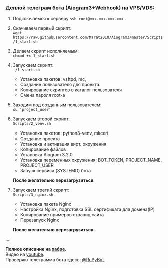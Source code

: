 ### Деплой телеграм бота (Aiogram3+Webhook) на VPS/VDS: 

1. Подключаемся к серверу `ssh root@xxx.xxx.xxx.xxx` .  

2. Скачиваем первый скрипт:  
    `wget https://raw.githubusercontent.com/Marat2010/Aiogram3/master/Scripts/1_start.sh`  

3. Делаем скрипт исполняемым:  
    `chmod +x 1_start.sh`

4. Запускаем скрипт:  
    `./1_start.sh`  
    - Установка пакетов: vsftpd, mc, 
    - Создание пользователя для проекта.
    - Копирование скриптов в каталог пользователя
    - Смена пароля root-а

5. Заходим под созданным пользователем:  
    `su 'project_user'`  

6. Запускаем второй скрипт:  
    `Scripts/2_venv.sh`
    - Установка пакетов: python3-venv, mkcert
    - Создание проекта
    - Установка и активация вирт. окружения
    - Копирование файлов
    - Установка Aiogram 3.2.0
    - Установка переменных окружения: BOT_TOKEN, PROJECT_NAME, PROJECT_USER
    - Запуск сервиса (SYSTEMD) бота

    **После желательно перезагрузиться.**

7. Запускаем третий скрипт:  
    `Scripts/3_nginx.sh`
    - Установка пакета Nginx
    - Настройка Nginx, подготовка SSL сертификата для домена(IP)
    - Копирование примеров страниц сайта
    - Перезапуск Nginx

    **После желательно перезагрузиться.**

....

**Полное описание на <a href="http://habr.ru" target="_blank">хабре</a>.**  
Видео на [youtube](http://youtube.com).  
Проверяю телеграмма бота здесь: [@RuPyBot](https://t.me/RuPytBot).  
